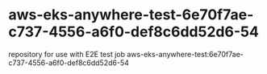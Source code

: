 # aws-eks-anywhere-test-6e70f7ae-c737-4556-a6f0-def8c6dd52d6-54
repository for use with E2E test job aws-eks-anywhere-test:6e70f7ae-c737-4556-a6f0-def8c6dd52d6-54
